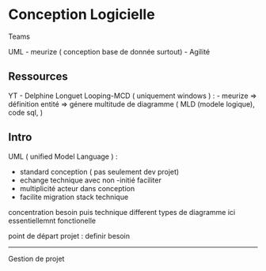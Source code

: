 # Conception Logicielle

Teams

UML - meurize ( conception base de donnée surtout) - Agilité

## Ressources

YT - Delphine Longuet
Looping-MCD ( uniquement windows ) : - meurize => définition entité => génere multitude de diagramme ( MLD (modele logique), code sql, )

## Intro

UML ( unified Model Language ) :

- standard conception ( pas seulement dev projet)
- echange technique avec non
  -initié faciliter
- multiplicité acteur dans conception
- facilite migration stack technique

concentration besoin puis technique
different types de diagramme
ici essentiellemnt fonctionelle

point de départ projet : definir besoin

---

Gestion de projet
